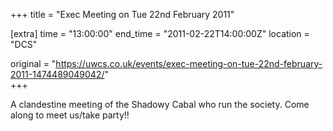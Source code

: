 +++
title = "Exec Meeting on Tue 22nd February 2011"

[extra]
time = "13:00:00"
end_time = "2011-02-22T14:00:00Z"
location = "DCS"

original = "https://uwcs.co.uk/events/exec-meeting-on-tue-22nd-february-2011-1474489049042/"    
+++

A clandestine meeting of the Shadowy Cabal who run the society. Come along to meet us/take party\!\!

